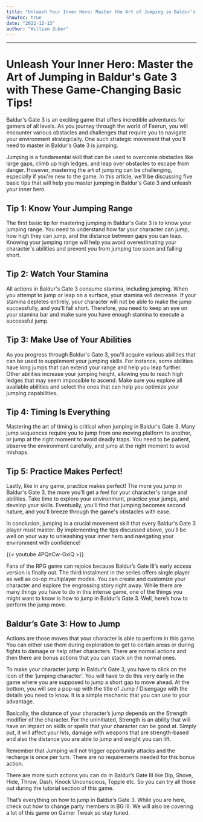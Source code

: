 ```yaml
---
title: "Unleash Your Inner Hero: Master the Art of Jumping in Baldur's Gate 3 with These Game-Changing Basic Tips!"
ShowToc: true 
date: "2022-12-13"
author: "William Zuber"
---
```

*****
# Unleash Your Inner Hero: Master the Art of Jumping in Baldur's Gate 3 with These Game-Changing Basic Tips!

Baldur's Gate 3 is an exciting game that offers incredible adventures for gamers of all levels. As you journey through the world of Faerun, you will encounter various obstacles and challenges that require you to navigate your environment strategically. One such strategic movement that you'll need to master in Baldur's Gate 3 is jumping.

Jumping is a fundamental skill that can be used to overcome obstacles like large gaps, climb up high ledges, and leap over obstacles to escape from danger. However, mastering the art of jumping can be challenging, especially if you're new to the game. In this article, we'll be discussing five basic tips that will help you master jumping in Baldur's Gate 3 and unleash your inner hero.

## Tip 1: Know Your Jumping Range

The first basic tip for mastering jumping in Baldur's Gate 3 is to know your jumping range. You need to understand how far your character can jump, how high they can jump, and the distance between gaps you can leap. Knowing your jumping range will help you avoid overestimating your character's abilities and prevent you from jumping too soon and falling short.

## Tip 2: Watch Your Stamina

All actions in Baldur's Gate 3 consume stamina, including jumping. When you attempt to jump or leap on a surface, your stamina will decrease. If your stamina depletes entirely, your character will not be able to make the jump successfully, and you'll fall short. Therefore, you need to keep an eye on your stamina bar and make sure you have enough stamina to execute a successful jump.

## Tip 3: Make Use of Your Abilities

As you progress through Baldur's Gate 3, you'll acquire various abilities that can be used to supplement your jumping skills. For instance, some abilities have long jumps that can extend your range and help you leap further. Other abilities increase your jumping height, allowing you to reach high ledges that may seem impossible to ascend. Make sure you explore all available abilities and select the ones that can help you optimize your jumping capabilities.

## Tip 4: Timing Is Everything

Mastering the art of timing is critical when jumping in Baldur's Gate 3. Many jump sequences require you to jump from one moving platform to another, or jump at the right moment to avoid deadly traps. You need to be patient, observe the environment carefully, and jump at the right moment to avoid mishaps.

## Tip 5: Practice Makes Perfect!

Lastly, like in any game, practice makes perfect! The more you jump in Baldur's Gate 3, the more you'll get a feel for your character's range and abilities. Take time to explore your environment, practice your jumps, and develop your skills. Eventually, you'll find that jumping becomes second nature, and you'll breeze through the game's obstacles with ease.

In conclusion, jumping is a crucial movement skill that every Baldur's Gate 3 player must master. By implementing the tips discussed above, you'll be well on your way to unleashing your inner hero and navigating your environment with confidence!

{{< youtube 4PQnCw-GxiQ >}} 



Fans of the RPG genre can rejoice because Baldur’s Gate III’s early access version is finally out. The third instalment in the series offers single player as well as co-op multiplayer modes. You can create and customize your character and explore the engrossing story right away. While there are many things you have to do in this intense game, one of the things you might want to know is how to jump in Baldur’s Gate 3. Well, here’s how to perform the jump move.
 
## Baldur’s Gate 3: How to Jump
 

 
Actions are those moves that your character is able to perform in this game. You can either use them during exploration to get to certain areas or during fights to damage or help other characters. There are normal actions and then there are bonus actions that you can stack on the normal ones.
 
To make your character jump in Baldur’s Gate 3, you have to click on the icon of the ‘jumping character’. You will have to do this very early in the game where you are supposed to jump a short gap to move ahead. At the bottom, you will see a pop-up with the title of Jump / Disengage with the details you need to know. It is a simple mechanic that you can use to your advantage.
 
Basically, the distance of your character’s jump depends on the Strength modifier of the character. For the uninitiated, Strength is an ability that will have an impact on skills or spells that your character can be good at. Simply put, it will affect your hits, damage with weapons that are strength-based and also the distance you are able to jump and weight you can lift.
 
Remember that Jumping will not trigger opportunity attacks and the recharge is once per turn. There are no requirements needed for this bonus action.
 
There are more such actions you can do in Baldur’s Gate III like Dip, Shove, Hide, Throw, Dash, Knock Unconscious, Topple etc. So you can try all those out during the tutorial section of this game.
 
That’s everything on how to jump in Baldur’s Gate 3. While you are here, check out how to change party members in BG III. We will also be covering a lot of this game on Gamer Tweak so stay tuned.




